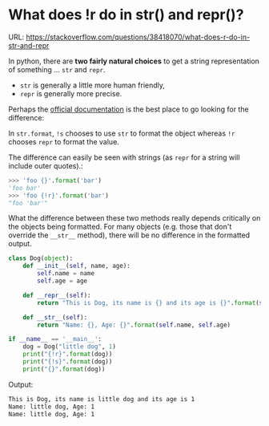 # What does !r do in str() and repr()?

URL: https://stackoverflow.com/questions/38418070/what-does-r-do-in-str-and-repr

 In python, there are **two fairly natural choices** to get a string representation of something ... `str` and `repr`.  
 
 - `str` is generally a little more human friendly, 
 - `repr` is generally more precise. 
  
  Perhaps the [official documentation](https://docs.python.org/3/reference/datamodel.html#object.__repr__) is the best place to go looking for the difference:


In `str.format`, `!s` chooses to use `str` to format the object whereas `!r` chooses `repr` to format the value.

The difference can easily be seen with strings (as `repr` for a string will include outer quotes).:

```python
>>> 'foo {}'.format('bar')
'foo bar'
>>> 'foo {!r}'.format('bar')
"foo 'bar'"
```
What the difference between these two methods really depends critically on the objects being formatted. For many objects (e.g. those that don't override the `__str__` method), there will be no difference in the formatted output.

```python
class Dog(object):
    def __init__(self, name, age):
        self.name = name
        self.age = age

    def __repr__(self):
        return "This is Dog, its name is {} and its age is {}".format(self.name, self.age)

    def __str__(self):
        return "Name: {}, Age: {}".format(self.name, self.age)

if __name__ == '__main__': 
    dog = Dog("little dog", 1)
    print("{!r}".format(dog))
    print("{!s}".format(dog))
    print("{}".format(dog))

```

Output:
```txt
This is Dog, its name is little dog and its age is 1
Name: little dog, Age: 1
Name: little dog, Age: 1
```
